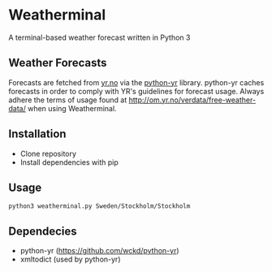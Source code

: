 # Weatherminal
A terminal-based weather forecast written in Python 3

## Weather Forecasts
Forecasts are fetched from [yr.no](http://www.yr.no) via the [python-yr](https://github.com/wckd/python-yr) library. python-yr caches forecasts in order to comply with YR's guidelines for forecast usage. Always adhere the terms of usage found at http://om.yr.no/verdata/free-weather-data/ when using Weatherminal.

## Installation
* Clone repository
* Install dependencies with pip

## Usage
`python3 weatherminal.py Sweden/Stockholm/Stockholm`

## Dependecies
* python-yr (https://github.com/wckd/python-yr)
* xmltodict (used by python-yr)
